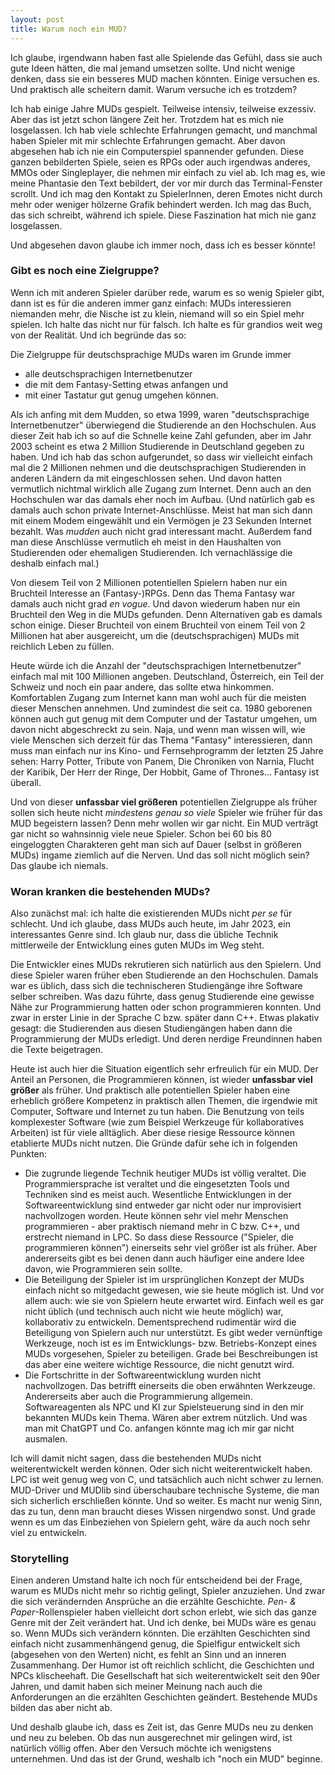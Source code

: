 ```yaml
---
layout: post
title: Warum noch ein MUD?
---
```


Ich glaube, irgendwann haben fast alle Spielende das Gefühl, dass sie auch gute Ideen hätten, die mal jemand umsetzen sollte. Und nicht wenige denken, dass sie ein besseres MUD machen könnten. Einige versuchen es. Und praktisch alle scheitern damit. Warum versuche ich es trotzdem?

Ich hab einige Jahre MUDs gespielt. Teilweise intensiv, teilweise exzessiv. Aber das ist jetzt schon längere Zeit her. Trotzdem hat es mich nie losgelassen. Ich hab viele schlechte Erfahrungen gemacht, und manchmal haben Spieler mit mir schlechte Erfahrungen gemacht. Aber davon abgesehen hab ich nie ein Computerspiel spannender gefunden. Diese ganzen bebilderten Spiele, seien es RPGs oder auch irgendwas anderes, MMOs oder Singleplayer, die nehmen mir einfach zu viel ab. Ich mag es, wie meine Phantasie den Text bebildert, der vor mir durch das Terminal-Fenster scrollt. Und ich mag den Kontakt zu SpielerInnen, deren Emotes nicht durch mehr oder weniger hölzerne Grafik behindert werden. Ich mag das Buch, das sich schreibt, während ich spiele. Diese Faszination hat mich nie ganz losgelassen.

Und abgesehen davon glaube ich immer noch, dass ich es besser könnte!

### Gibt es noch eine Zielgruppe?

Wenn ich mit anderen Spieler darüber rede, warum es so wenig Spieler gibt, dann ist es für die anderen immer ganz einfach: MUDs interessieren niemanden mehr, die Nische ist zu klein, niemand will so ein Spiel mehr spielen. Ich halte das nicht nur für falsch. Ich halte es für grandios weit weg von der Realität. Und ich begründe das so:

Die Zielgruppe für deutschsprachige MUDs waren im Grunde immer
- alle deutschsprachigen Internetbenutzer
- die mit dem Fantasy-Setting etwas anfangen und
- mit einer Tastatur gut genug umgehen können.

Als ich anfing mit dem Mudden, so etwa 1999, waren "deutschsprachige Internetbenutzer" überwiegend die Studierende an den Hochschulen. Aus dieser Zeit hab ich so auf die Schnelle keine Zahl gefunden, aber im Jahr 2003 scheint es etwa 2 Million Studierende in Deutschland gegeben zu haben. Und ich hab das schon aufgerundet, so dass wir vielleicht einfach mal die 2 Millionen nehmen und die deutschsprachigen Studierenden in anderen Ländern da mit eingeschlossen sehen. Und davon hatten vermutlich nichtmal wirklich alle Zugang zum Internet. Denn auch an den Hochschulen war das damals eher noch im Aufbau. (Und natürlich gab es damals auch schon private Internet-Anschlüsse. Meist hat man sich dann mit einem Modem eingewählt und ein Vermögen je 23 Sekunden Internet bezahlt. Was _mudden_ auch nicht grad interessant macht. Außerdem fand man diese Anschlüsse vermutlich eh meist in den Haushalten von Studierenden oder ehemaligen Studierenden. Ich vernachlässige die deshalb einfach mal.)

Von diesem Teil von 2 Millionen potentiellen Spielern haben nur ein Bruchteil Interesse an (Fantasy-)RPGs. Denn das Thema Fantasy war damals auch nicht grad *en vogue*. Und davon wiederum haben nur ein Bruchteil den Weg in die MUDs gefunden. Denn Alternativen gab es damals schon einige. Dieser Bruchteil von einem Bruchteil von einem Teil von 2 Millionen hat aber ausgereicht, um die (deutschsprachigen) MUDs mit reichlich Leben zu füllen.

Heute würde ich die Anzahl der "deutschsprachigen Internetbenutzer" einfach mal mit 100 Millionen angeben. Deutschland, Österreich, ein Teil der Schweiz und noch ein paar andere, das sollte etwa hinkommen. Komfortablen Zugang zum Internet kann man wohl auch für die meisten dieser Menschen annehmen. Und zumindest die seit ca. 1980 geborenen können auch gut genug mit dem Computer und der Tastatur umgehen, um davon nicht abgeschreckt zu sein. Naja, und wenn man wissen will, wie viele Menschen sich derzeit für das Thema "Fantasy" interessieren, dann muss man einfach nur ins Kino- und Fernsehprogramm der letzten 25 Jahre sehen: Harry Potter, Tribute von Panem, Die Chroniken von Narnia, Flucht der Karibik, Der Herr der Ringe, Der Hobbit, Game of Thrones... Fantasy ist überall.

Und von dieser **unfassbar viel größeren** potentiellen Zielgruppe als früher sollen sich heute nicht _mindestens genau so viele_ Spieler wie früher für das MUD begeistern lassen? Denn mehr wollen wir gar nicht. Ein MUD verträgt gar nicht so wahnsinnig viele neue Spieler. Schon bei 60 bis 80 eingeloggten Charakteren geht man sich auf Dauer (selbst in größeren MUDs) ingame ziemlich auf die Nerven. Und das soll nicht möglich sein? Das glaube ich niemals.

### Woran kranken die bestehenden MUDs?

Also zunächst mal: ich halte die existierenden MUDs nicht *per se* für schlecht. Und ich glaube, dass MUDs auch heute, im Jahr 2023, ein interessantes Genre sind. Ich glaub nur, dass die übliche Technik mittlerweile der Entwicklung eines guten MUDs im Weg steht.

Die Entwickler eines MUDs rekrutieren sich natürlich aus den Spielern. Und diese Spieler waren früher eben Studierende an den Hochschulen. Damals war es üblich, dass sich die technischeren Studiengänge ihre Software selber schreiben. Was dazu führte, dass genug Studierende eine gewisse Nähe zur Programmierung hatten oder schon programmieren konnten. Und zwar in erster Linie in der Sprache C bzw. später dann C++. Etwas plakativ gesagt: die Studierenden aus diesen Studiengängen haben dann die Programmierung der MUDs erledigt. Und deren nerdige Freundinnen haben die Texte beigetragen.

Heute ist auch hier die Situation eigentlich sehr erfreulich für ein MUD. Der Anteil an Personen, die Programmieren können, ist wieder **unfassbar viel größer** als früher. Und praktisch alle potentiellen Spieler haben eine erheblich größere Kompetenz in praktisch allen Themen, die irgendwie mit Computer, Software und Internet zu tun haben. Die Benutzung von teils komplexester Software (wie zum Beispiel Werkzeuge für kollaboratives Arbeiten) ist für viele alltäglich. Aber diese riesige Ressource können etablierte MUDs nicht nutzen. Die Gründe dafür sehe ich in folgenden Punkten:

- Die zugrunde liegende Technik heutiger MUDs ist völlig veraltet. Die Programmiersprache ist veraltet und die eingesetzten Tools und Techniken sind es meist auch. Wesentliche Entwicklungen in der Softwareentwicklung sind entweder gar nicht oder nur improvisiert nachvollzogen worden. Heute können sehr viel mehr Menschen programmieren - aber praktisch niemand mehr in C bzw. C++, und erstrecht niemand in LPC. So dass diese Ressource ("Spieler, die programmieren können") einerseits sehr viel größer ist als früher. Aber andererseits gibt es bei denen dann auch häufiger eine andere Idee davon, wie Programmieren sein sollte.
- Die Beteiligung der Spieler ist im ursprünglichen Konzept der MUDs einfach nicht so mitgedacht gewesen, wie sie heute möglich ist. Und vor allem auch: wie sie von Spielern heute erwartet wird. Einfach weil es gar nicht üblich (und technisch auch nicht wie heute möglich) war, kollaborativ zu entwickeln. Dementsprechend rudimentär wird die Beteiligung von Spielern auch nur unterstützt. Es gibt weder vernünftige Werkzeuge, noch ist es im Entwicklungs- bzw. Betriebs-Konzept eines MUDs vorgesehen, Spieler zu beteiligen. Grade bei Beschreibungen ist das aber eine weitere wichtige Ressource, die nicht genutzt wird.
- Die Fortschritte in der Softwareentwicklung wurden nicht nachvollzogen. Das betrifft einerseits die oben erwähnten Werkzeuge. Andererseits aber auch die Programmierung allgemein. Softwareagenten als NPC und KI zur Spielsteuerung sind in den mir bekannten MUDs kein Thema. Wären aber extrem nützlich. Und was man mit ChatGPT und Co. anfangen könnte mag ich mir gar nicht ausmalen.

Ich will damit nicht sagen, dass die bestehenden MUDs nicht weiterentwickelt werden können. Oder sich nicht weiterentwickelt haben. LPC ist weit genug weg von C, und tatsächlich auch nicht schwer zu lernen. MUD-Driver und MUDlib sind überschaubare technische Systeme, die man sich sicherlich erschließen könnte. Und so weiter. Es macht nur wenig Sinn, das zu tun, denn man braucht dieses Wissen nirgendwo sonst. Und grade wenn es um das Einbeziehen von Spielern geht, wäre da auch noch sehr viel zu entwickeln.  

### Storytelling

Einen anderen Umstand halte ich noch für entscheidend bei der Frage, warum es MUDs nicht mehr so richtig gelingt, Spieler anzuziehen. Und zwar die sich verändernden Ansprüche an die erzählte Geschichte. _Pen- & Paper_-Rollenspieler haben vielleicht dort schon erlebt, wie sich das ganze Genre mit der Zeit verändert hat. Und ich denke, bei MUDs wäre es genau so. Wenn MUDs sich verändern könnten. Die erzählten Geschichten sind einfach nicht zusammenhängend genug, die Spielfigur entwickelt sich (abgesehen von den Werten) nicht, es fehlt an Sinn und an inneren Zusammenhang. Der Humor ist oft reichlich schlicht, die Geschichten und NPCs klischeehaft. Die Gesellschaft hat sich weiterentwickelt seit den 90er Jahren, und damit haben sich meiner Meinung nach auch die Anforderungen an die erzählten Geschichten geändert. Bestehende MUDs bilden das aber nicht ab.

Und deshalb glaube ich, dass es Zeit ist, das Genre MUDs neu zu denken und neu zu beleben. Ob das nun ausgerechnet mir gelingen wird, ist natürlich völlig offen. Aber den Versuch möchte ich wenigstens unternehmen. Und das ist der Grund, weshalb ich "noch ein MUD" beginne.
